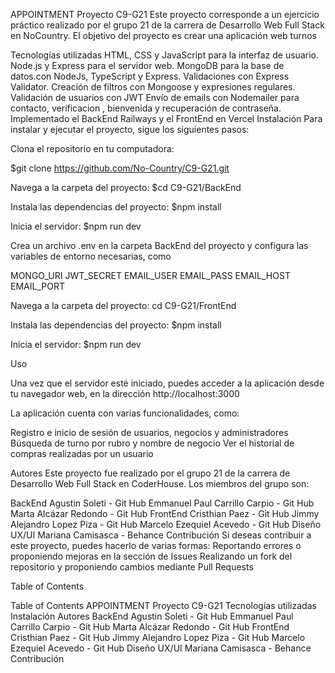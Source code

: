 APPOINTMENT
Proyecto C9-G21
Este proyecto corresponde a un ejercicio práctico realizado por el grupo 21 de la carrera de Desarrollo Web Full Stack en NoCountry. El objetivo del proyecto es crear una aplicación web turnos

Tecnologías utilizadas
HTML, CSS y JavaScript para la interfaz de usuario.
Node.js y Express para el servidor web.
MongoDB para la base de datos.con NodeJs, TypeScript y Express.
Validaciones con Express Validator.
Creación de filtros con Mongoose y expresiones regulares.
Validación de usuarios con JWT
Envío de emails con Nodemailer para contacto, verificacion , bienvenida y recuperación de contraseña.
Implementado el BackEnd Railways y el FrontEnd en Vercel
Instalación
Para instalar y ejecutar el proyecto, sigue los siguientes pasos:

Clona el repositorio en tu computadora:

$git clone https://github.com/No-Country/C9-G21.git

Navega a la carpeta del proyecto:
$cd C9-G21/BackEnd

Instala las dependencias del proyecto:
$npm install

Inicia el servidor:
$npm run dev

Crea un archivo .env en la carpeta BackEnd del proyecto y configura las variables de entorno necesarias, como

MONGO_URI
JWT_SECRET
EMAIL_USER
EMAIL_PASS
EMAIL_HOST
EMAIL_PORT

Navega a la carpeta del proyecto:
cd C9-G21/FrontEnd

Instala las dependencias del proyecto:
$npm install

Inicia el servidor:
$npm run dev

Uso

Una vez que el servidor esté iniciado, puedes acceder a la aplicación desde tu navegador web, en la dirección http://localhost:3000

La aplicación cuenta con varias funcionalidades, como:

Registro e inicio de sesión de usuarios, negocios y administradores
Búsqueda de turno por rubro y nombre de negocio
Ver el historial de compras realizadas por un usuario

Autores
Este proyecto fue realizado por el grupo 21 de la carrera de Desarrollo Web Full Stack en CoderHouse. Los miembros del grupo son:

BackEnd
Agustin Soleti - Git Hub
Emmanuel Paul Carrillo Carpio - Git Hub
Marta Alcázar Redondo - Git Hub
FrontEnd
Cristhian Paez - Git Hub
Jimmy Alejandro Lopez Piza - Git Hub
Marcelo Ezequiel Acevedo - Git Hub
Diseño UX/UI
Mariana Camisasca - Behance
Contribución
Si deseas contribuir a este proyecto, puedes hacerlo de varias formas:
Reportando errores o proponiendo mejoras en la sección de Issues
Realizando un fork del repositorio y proponiendo cambios mediante Pull Requests

Table of Contents

Table of Contents
APPOINTMENT
Proyecto C9-G21
Tecnologías utilizadas
Instalación
Autores
BackEnd
Agustin Soleti - Git Hub
Emmanuel Paul Carrillo Carpio - Git Hub
Marta Alcázar Redondo - Git Hub
FrontEnd
Cristhian Paez - Git Hub
Jimmy Alejandro Lopez Piza - Git Hub
Marcelo Ezequiel Acevedo - Git Hub
Diseño UX/UI
Mariana Camisasca - Behance
Contribución
